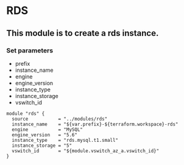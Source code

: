 # RDS

## This module is to create a rds instance.

### Set parameters

* prefix
* instance_name
* engine
* engine_version
* instance_type
* instance_storage
* vswitch_id

```
module "rds" {
  source           = "../modules/rds"
  instance_name    = "${var.prefix}-${terraform.workspace}-rds"
  engine           = "MySQL"
  engine_version   = "5.6"
  instance_type    = "rds.mysql.t1.small"
  instance_storage = "5"
  vswitch_id       = "${module.vswitch_az_a.vswitch_id}"
}
```

